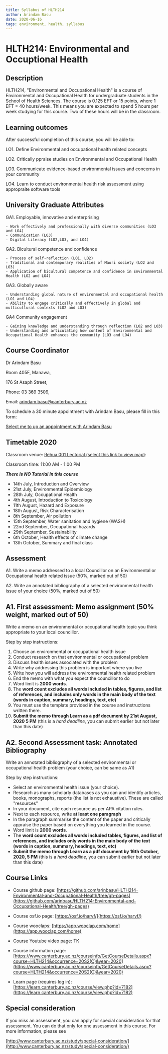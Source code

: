 ```yaml
---
title: Syllabus of HLTH214
author: Arindam Basu
date: 2020-06-16
tags: environment, health, syllabus
---
```


# HLTH214: Environmental and Occuptional Health
 

## Description

HLTH214, "Environmental and Occupational Health" is a course of Environmental and Occupational Health for undergraduate students in the School of Health Sciences. 
The course is 0.125 EFT or 15 points, where 1 EFT = 40 hours/week. 
This means you are expected to spend 5 hours per week studying for this course. Two of these hours will be in the classroom. 

## Learning outcomes

After successful completion of this course, you will be able to:

LO1. Define Environmental and occupational health related concepts

LO2. Critically ppraise studies on Environmental and Occupational Health

LO3. Communicate evidence-based environmental issues and concerns in your community

LO4. Learn to conduct environmental health risk assessment using appropraite software tools

## University Graduate Attributes

GA1. Employable, innovative and enterprising

    - Work effectively and professionally with diverse communities (LO3 and LO4)
    - Communication (LO3)
    - Digital Literacy (LO2,LO3, and LO4)
    
GA2. Bicultural competence and confidence

    - Process of self-reflection (LO1, LO2)
    - Traditional and contemporary realities of Maori society (LO2 and LO3)
    - Application of bicultural competence and confidence in Environmental Health (LO2 and LO4)
    
GA3. Globally aware

    - Understanding global nature of environmental and occupational health (LO1 and LO4)
    - Ability to engage critically and effectively in global and multicultural contexts (LO2 and LO3)
    
GA4 Community engagement

    - Gaining knowledge and understanding through reflection (LO2 and LO3)
    - Understanding and articulating how content of Environmental and Occupational Health enhances the community (LO3 and LO4)

## Course Coordinator
Dr Arindam Basu

Room 405F, Manawa,

176 St Asaph Street,

Phone: 03 369 3509,

Email: [arindam.basu@canterbury.ac.nz](mailto:arindam.basu@canterbury.ac.nz)

To schedule a 30 minute appointment with Arindam Basu, please fill in this form: 

[Select me to up an appointment with Arindam Basu](https://calendly.com/arin-basu/30min)

## Timetable 2020

Classroom venue: [Rehua 001 Lectorial (select this link to view map)](http://www.canterbury.ac.nz/maps/home?q=Rehua%20101%20Lectorial): 

Classroom time: 11:00 AM - 1:00 PM


**_There is NO Tutorial in this course_** 
- 14th July, Introduction and Overview
- 21st July, Environmental Epidemiology
- 28th July, Occupational Health
- 4th August, Introduction to Toxicology
- 11th August, Hazard and Exposure
- 18th August, Risk Characterisation
- 8th September, Air pollution
- 15th September, Water sanitation and hygiene (WASH) 
- 22nd September, Occupational hazards
- 29th September, Sustainability
- 6th October, Health effects of climate change
- 13th October, Summary and final class

## Assessment

A1. Write a memo addressed to a local Councillor on an Environmental or Occupational health related issue (50%, marked out of 50)

A2. Write an annotated bibliography of a selected environmental health issue of your choice (50%, marked out of 50)

## A1. First assessment: Memo assignment (50% weight, marked out of 50) 
Write a memo on an environmental or occupational health topic you think appropriate to your local councillor.

Step by step instructions:
1. Choose an environmental or occupational health issue
2. Conduct research on that environmental or occupational problem
3. Discuss health issues associated with the problem
4. Write why addressing this problem is important where you live
5. Write how you will address the environmental health related problem
6. End the memo with what you expect the councillor to do
7. Word limit is **2000 words**. 
8. The **word count excludes all words included in tables, figures, and list of references, and includes only words in the main body of the text (words in caption, summary, headings, text, etc)**
9. You must use the template provided in the course and instructions written there.
10. **Submit the memo through Learn as a pdf document by 21st August, 2020 5 PM** (this is a _hard deadline_, you can submit earlier but not later than this date)

## A2. Second Assessment task: Annotated Bibliography
Write an annotated bibliography of a selected environmental or occupational health problem (your choice, can be same as A1)

Step by step instructions:
- Select an environmental health issue (your choice). 
- Research as many scholarly databases as you can and identify articles, books, monographs, reports (the list is not exhaustive). These are called "resources"
- In your document, cite each resource as per APA citation rules.
- Next to each resource, write **at least one paragraph**
- In the paragraph summarise the content of the paper and critically appraise the paper based on everything you learned in the course. 
- Word limit is **2000 words**. 
- The **word count excludes all words included tables, figures, and list of references, and includes only words in the main body of the text (words in caption, summary, headings, text, etc)**
- **Submit the memo through Learn as a pdf document by 16th October, 2020, 5 PM** (this is a _hard deadline_, you can submit earlier but not later than this date)

## Course Links

- Course github page: [https://github.com/arinbasu/HLTH214-Environmental-and-Occupational-Health/tree/gh-pages](https://github.com/arinbasu/HLTH214-Environmental-and-Occupational-Health/tree/gh-pages)

- Course osf.io page: [https://osf.io/harvf/](https://osf.io/harvf/)

- Course wooclaps: [https://app.wooclap.com/home](https://app.wooclap.com/home)

- Course Youtube video page: TK
- Course information page: [https://www.canterbury.ac.nz/courseinfo/GetCourseDetails.aspx?course=HLTH214&occurrence=20S2(C)&year=2020](https://www.canterbury.ac.nz/courseinfo/GetCourseDetails.aspx?course=HLTH214&occurrence=20S2(C)&year=2020)

- Learn page (requires log in): [https://learn.canterbury.ac.nz/course/view.php?id=7182](https://learn.canterbury.ac.nz/course/view.php?id=7182)



## Special consideration
If you miss an assessment, you can apply for special consideration for that assessment. You can do that only for one assessment in this course. For more information, please see 

[http://www.canterbury.ac.nz/study/special-consideration/](http://www.canterbury.ac.nz/study/special-consideration/)
